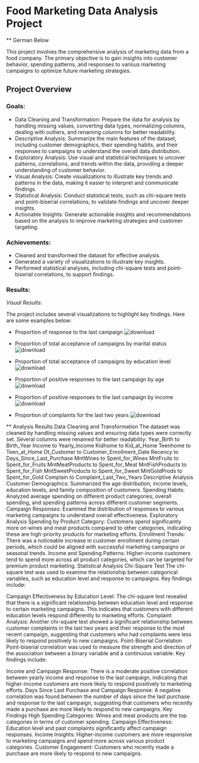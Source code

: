 # Food Marketing Data Analysis Project

** German Below


This project involves the comprehensive analysis of marketing data from a food company. The primary objective is to gain insights into customer behavior, spending patterns, and responses to various marketing campaigns to optimize future marketing strategies.

## Project Overview

### Goals:

* Data Cleaning and Transformation: Prepare the data for analysis by handling missing values, converting data types, normalizing columns, dealing with outliers, and renaming columns for better readability.
* Descriptive Analysis: Summarize the main features of the dataset, including customer demographics, their spending habits, and their responses to campaigns to understand the overall data distribution.
* Exploratory Analysis: Use visual and statistical techniques to uncover patterns, correlations, and trends within the data, providing a deeper understanding of customer behavior.
* Visual Analysis: Create visualizations to illustrate key trends and patterns in the data, making it easier to interpret and communicate findings.
* Statistical Analysis: Conduct statistical tests, such as chi-square tests and point-biserial correlations, to validate findings and uncover deeper insights.
* Actionable Insights: Generate actionable insights and recommendations based on the analysis to improve marketing strategies and customer targeting.

### Achievements:

* Cleaned and transformed the dataset for effective analysis.
* Generated a variety of visualizations to illustrate key insights.
* Performed statistical analyses, including chi-square tests and point-biserial correlations, to support findings.

### Results:

_Visual Results_:

The project includes several visualizations to highlight key findings. Here are some examples below:

* Proportion of response to the last campaign
![download](https://github.com/user-attachments/assets/cd3aebb0-2c43-40ce-ab3f-736a49b899ae)

* Proportion of total acceptance of campaigns by marital status
![download](https://github.com/user-attachments/assets/e650ecb8-1ddd-414c-9f92-1032ee3135cc)

* Proportion of total acceptance of campaigns by education level
![download](https://github.com/user-attachments/assets/4de94b4a-8022-4464-b8ce-6629ef66fe8b)

* Proportion of positive responses to the last campaign by age
![download](https://github.com/user-attachments/assets/63bf5fb7-d560-4a37-aeba-4729bfec58a3)

* Proportion of positive responses to the last campaign by income
![download](https://github.com/user-attachments/assets/912eca3a-79b8-47c1-9193-4d62e066ea88)

* Proportion of complaints for the last two years
![download](https://github.com/user-attachments/assets/f84c0e3e-c027-41b1-a12d-af07fde30a1c)


** Analysis Results
Data Cleaning and Transformation
The dataset was cleaned by handling missing values and ensuring data types were correctly set.
Several columns were renamed for better readability:
Year_Birth to Birth_Year
Income to Yearly_Income
Kidhome to Kid_at_Home
Teenhome to Teen_at_Home
Dt_Customer to Customer_Enrollment_Date
Recency to Days_Since_Last_Purchase
MntWines to Spent_for_Wines
MntFruits to Spent_for_Fruits
MntMeatProducts to Spent_for_Meat
MntFishProducts to Spent_for_Fish
MntSweetProducts to Spent_for_Sweet
MntGoldProds to Spent_for_Gold
Complain to Complaint_Last_Two_Years
Descriptive Analysis
Customer Demographics: Summarized the age distribution, income levels, education levels, and family composition of customers.
Spending Habits: Analyzed average spending on different product categories, overall spending, and spending patterns across different customer segments.
Campaign Responses: Examined the distribution of responses to various marketing campaigns to understand overall effectiveness.
Exploratory Analysis
Spending by Product Category: Customers spend significantly more on wines and meat products compared to other categories, indicating these are high-priority products for marketing efforts.
Enrollment Trends: There was a noticeable increase in customer enrollment during certain periods, which could be aligned with successful marketing campaigns or seasonal trends.
Income and Spending Patterns: Higher-income customers tend to spend more across all product categories, which can be targeted for premium product marketing.
Statistical Analysis
Chi-Square Test
The chi-square test was used to examine the relationship between categorical variables, such as education level and response to campaigns. Key findings include:

Campaign Effectiveness by Education Level: The chi-square test revealed that there is a significant relationship between education level and response to certain marketing campaigns. This indicates that customers with different education levels respond differently to marketing efforts.
Complaint Analysis: Another chi-square test showed a significant relationship between customer complaints in the last two years and their response to the most recent campaign, suggesting that customers who had complaints were less likely to respond positively to new campaigns.
Point-Biserial Correlation
Point-biserial correlation was used to measure the strength and direction of the association between a binary variable and a continuous variable. Key findings include:

Income and Campaign Response: There is a moderate positive correlation between yearly income and response to the last campaign, indicating that higher-income customers are more likely to respond positively to marketing efforts.
Days Since Last Purchase and Campaign Response: A negative correlation was found between the number of days since the last purchase and response to the last campaign, suggesting that customers who recently made a purchase are more likely to respond to new campaigns.
Key Findings
High Spending Categories: Wines and meat products are the top categories in terms of customer spending.
Campaign Effectiveness: Education level and past complaints significantly affect campaign responses.
Income Insights: Higher-income customers are more responsive to marketing campaigns and spend more across various product categories.
Customer Engagement: Customers who recently made a purchase are more likely to respond to new campaigns.
